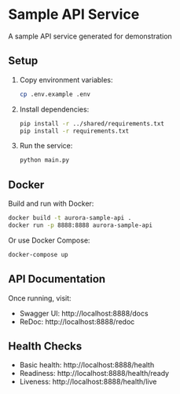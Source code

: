 # Sample API Service

A sample API service generated for demonstration

## Setup

1. Copy environment variables:
   ```bash
   cp .env.example .env
   ```

2. Install dependencies:
   ```bash
   pip install -r ../shared/requirements.txt
   pip install -r requirements.txt
   ```

3. Run the service:
   ```bash
   python main.py
   ```

## Docker

Build and run with Docker:

```bash
docker build -t aurora-sample-api .
docker run -p 8888:8888 aurora-sample-api
```

Or use Docker Compose:

```bash
docker-compose up
```

## API Documentation

Once running, visit:
- Swagger UI: http://localhost:8888/docs
- ReDoc: http://localhost:8888/redoc

## Health Checks

- Basic health: http://localhost:8888/health
- Readiness: http://localhost:8888/health/ready
- Liveness: http://localhost:8888/health/live
